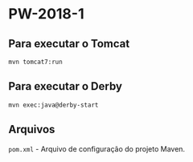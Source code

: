 # PW-2018-1

## Para executar o Tomcat

`mvn tomcat7:run`

## Para executar o Derby

`mvn exec:java@derby-start`

## Arquivos

`pom.xml` - Arquivo de configuração do projeto Maven.